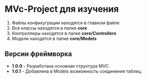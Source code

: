 <h1>MVc-Project для изучения</h1>
<ol>
    <li>Файлы конфикуграции находятся в главном файле</li>
    <li>Все классы находятся в папке <b>core</b></li>
    <li>Контроллеры находятся в папке <b>core/Controllers</b></li>
    <li>Модели находятся в папке <b>core/Models</b></li>
</ol>
<h2>Версии фреймворка</h2>
<ul>
    <li><b>1.0.0</b> - Разработана основная структура MVC.</li>
    <li><b>1.0.1</b> - Добавлена в Models возможность соединения таблиц.</li>
</ul>
